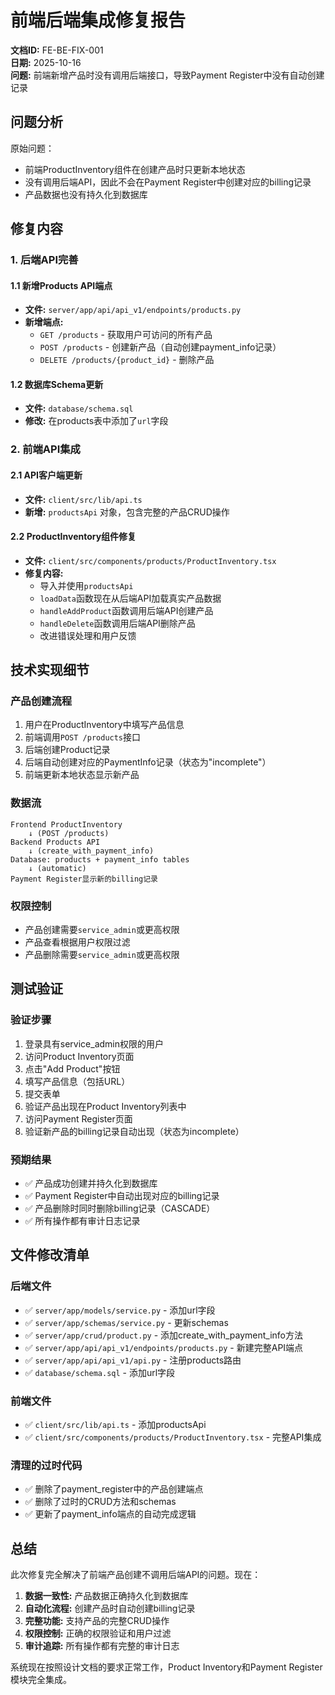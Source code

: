 # 前端后端集成修复报告

**文档ID:** FE-BE-FIX-001  
**日期:** 2025-10-16  
**问题:** 前端新增产品时没有调用后端接口，导致Payment Register中没有自动创建记录

## 问题分析

原始问题：
- 前端ProductInventory组件在创建产品时只更新本地状态
- 没有调用后端API，因此不会在Payment Register中创建对应的billing记录
- 产品数据也没有持久化到数据库

## 修复内容

### 1. 后端API完善

#### 1.1 新增Products API端点
- **文件:** `server/app/api/api_v1/endpoints/products.py`
- **新增端点:**
  - `GET /products` - 获取用户可访问的所有产品
  - `POST /products` - 创建新产品（自动创建payment_info记录）
  - `DELETE /products/{product_id}` - 删除产品

#### 1.2 数据库Schema更新
- **文件:** `database/schema.sql`
- **修改:** 在products表中添加了`url`字段

### 2. 前端API集成

#### 2.1 API客户端更新
- **文件:** `client/src/lib/api.ts`
- **新增:** `productsApi` 对象，包含完整的产品CRUD操作

#### 2.2 ProductInventory组件修复
- **文件:** `client/src/components/products/ProductInventory.tsx`
- **修复内容:**
  - 导入并使用`productsApi`
  - `loadData`函数现在从后端API加载真实产品数据
  - `handleAddProduct`函数调用后端API创建产品
  - `handleDelete`函数调用后端API删除产品
  - 改进错误处理和用户反馈

## 技术实现细节

### 产品创建流程
1. 用户在ProductInventory中填写产品信息
2. 前端调用`POST /products`接口
3. 后端创建Product记录
4. 后端自动创建对应的PaymentInfo记录（状态为"incomplete"）
5. 前端更新本地状态显示新产品

### 数据流
```
Frontend ProductInventory 
    ↓ (POST /products)
Backend Products API 
    ↓ (create_with_payment_info)
Database: products + payment_info tables
    ↓ (automatic)
Payment Register显示新的billing记录
```

### 权限控制
- 产品创建需要`service_admin`或更高权限
- 产品查看根据用户权限过滤
- 产品删除需要`service_admin`或更高权限

## 测试验证

### 验证步骤
1. 登录具有service_admin权限的用户
2. 访问Product Inventory页面
3. 点击"Add Product"按钮
4. 填写产品信息（包括URL）
5. 提交表单
6. 验证产品出现在Product Inventory列表中
7. 访问Payment Register页面
8. 验证新产品的billing记录自动出现（状态为incomplete）

### 预期结果
- ✅ 产品成功创建并持久化到数据库
- ✅ Payment Register中自动出现对应的billing记录
- ✅ 产品删除时同时删除billing记录（CASCADE）
- ✅ 所有操作都有审计日志记录

## 文件修改清单

### 后端文件
- ✅ `server/app/models/service.py` - 添加url字段
- ✅ `server/app/schemas/service.py` - 更新schemas
- ✅ `server/app/crud/product.py` - 添加create_with_payment_info方法
- ✅ `server/app/api/api_v1/endpoints/products.py` - 新建完整API端点
- ✅ `server/app/api/api_v1/api.py` - 注册products路由
- ✅ `database/schema.sql` - 添加url字段

### 前端文件
- ✅ `client/src/lib/api.ts` - 添加productsApi
- ✅ `client/src/components/products/ProductInventory.tsx` - 完整API集成

### 清理的过时代码
- ✅ 删除了payment_register中的产品创建端点
- ✅ 删除了过时的CRUD方法和schemas
- ✅ 更新了payment_info端点的自动完成逻辑

## 总结

此次修复完全解决了前端产品创建不调用后端API的问题。现在：

1. **数据一致性:** 产品数据正确持久化到数据库
2. **自动化流程:** 创建产品时自动创建billing记录
3. **完整功能:** 支持产品的完整CRUD操作
4. **权限控制:** 正确的权限验证和用户过滤
5. **审计追踪:** 所有操作都有完整的审计日志

系统现在按照设计文档的要求正常工作，Product Inventory和Payment Register模块完全集成。



